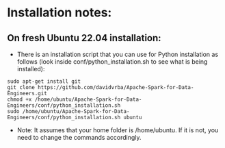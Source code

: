 # Installation notes:

## On fresh Ubuntu 22.04 installation:
* There is an installation script that you can use for Python installation as follows (look inside conf/python_installation.sh to see what is being installed):
```
sudo apt-get install git
git clone https://github.com/davidvrba/Apache-Spark-for-Data-Engineers.git
chmod +x /home/ubuntu/Apache-Spark-for-Data-Engineers/conf/python_installation.sh
sudo /home/ubuntu/Apache-Spark-for-Data-Engineers/conf/python_installation.sh ubuntu
```
* Note: It assumes that your home folder is /home/ubuntu. If it is not, you need to change the commands accordingly.
